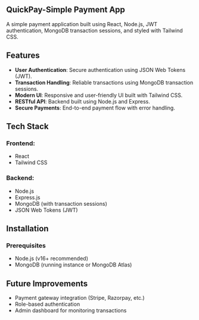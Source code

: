 ## QuickPay-Simple Payment App

A simple payment application built using React, Node.js, JWT authentication, MongoDB transaction sessions, and styled with Tailwind CSS.

## Features

- **User Authentication**: Secure authentication using JSON Web Tokens (JWT).
- **Transaction Handling**: Reliable transactions using MongoDB transaction sessions.
- **Modern UI**: Responsive and user-friendly UI built with Tailwind CSS.
- **RESTful API**: Backend built using Node.js and Express.
- **Secure Payments**: End-to-end payment flow with error handling.

## Tech Stack

### Frontend:

- React
- Tailwind CSS

### Backend:

- Node.js
- Express.js
- MongoDB (with transaction sessions)
- JSON Web Tokens (JWT)

## Installation

### Prerequisites

- Node.js (v16+ recommended)
- MongoDB (running instance or MongoDB Atlas)

## Future Improvements

- Payment gateway integration (Stripe, Razorpay, etc.)
- Role-based authentication
- Admin dashboard for monitoring transactions
